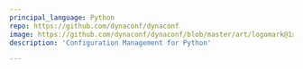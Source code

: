 ```yaml
---
principal_language: Python
repo: https://github.com/dynaconf/dynaconf
image: https://github.com/dynaconf/dynaconf/blob/master/art/logomark@1x.png?raw=true
description: 'Configuration Management for Python'

---
```

